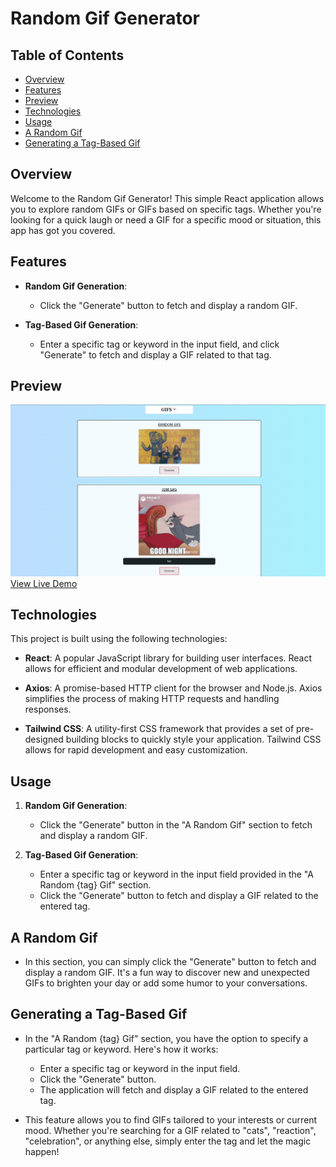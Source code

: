 # Random Gif Generator

## Table of Contents
- [Overview](#overview)
- [Features](#features)
- [Preview](#preview)
- [Technologies](#technologies)
- [Usage](#usage)
- [A Random Gif](#A-random-gif)
- [Generating a Tag-Based Gif](#generating-a-tag-based-gif)

## Overview

Welcome to the Random Gif Generator! This simple React application allows you to explore random GIFs or GIFs based on specific tags. Whether you're looking for a quick laugh or need a GIF for a specific mood or situation, this app has got you covered.

## Features

- **Random Gif Generation**:
  - Click the "Generate" button to fetch and display a random GIF.

- **Tag-Based Gif Generation**:
  - Enter a specific tag or keyword in the input field, and click "Generate" to fetch and display a GIF related to that tag.

## Preview

![image](https://github.com/Astha86/Random-Gif-Generator/blob/main/public/img.png)
[View Live Demo](https://gif-generator-byastha.netlify.app/)

## Technologies

This project is built using the following technologies:

- **React**: A popular JavaScript library for building user interfaces. React allows for efficient and modular development of web applications.
  
- **Axios**: A promise-based HTTP client for the browser and Node.js. Axios simplifies the process of making HTTP requests and handling responses.
  
- **Tailwind CSS**: A utility-first CSS framework that provides a set of pre-designed building blocks to quickly style your application. Tailwind CSS allows for rapid development and easy customization.


## Usage

1. **Random Gif Generation**:
   - Click the "Generate" button in the "A Random Gif" section to fetch and display a random GIF.

2. **Tag-Based Gif Generation**:
   - Enter a specific tag or keyword in the input field provided in the "A Random {tag} Gif" section.
   - Click the "Generate" button to fetch and display a GIF related to the entered tag.

## A Random Gif

- In this section, you can simply click the "Generate" button to fetch and display a random GIF. It's a fun way to discover new and unexpected GIFs to brighten your day or add some humor to your conversations.

## Generating a Tag-Based Gif

- In the "A Random {tag} Gif" section, you have the option to specify a particular tag or keyword. Here's how it works:
  - Enter a specific tag or keyword in the input field.
  - Click the "Generate" button.
  - The application will fetch and display a GIF related to the entered tag.

- This feature allows you to find GIFs tailored to your interests or current mood. Whether you're searching for a GIF related to "cats", "reaction", "celebration", or anything else, simply enter the tag and let the magic happen!

